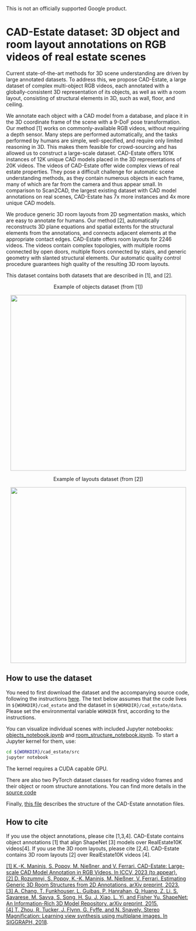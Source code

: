 This is not an officially supported Google product.
# CAD-Estate dataset: 3D object and room layout annotations on RGB videos of real estate scenes

Current state-of-the-art methods for 3D scene understanding are driven by large
annotated datasets. To address this, we propose CAD-Estate, a large dataset of
complex multi-object RGB videos, each annotated with a globally-consistent 3D
representation of its objects, as well as with a room layout, consisting of
structural elements in 3D, such as wall, floor, and ceiling.

We annotate each object with a CAD model from a database, and place it in the 3D
coordinate frame of the scene with a 9-DoF pose transformation. Our method [1]
works on commonly-available RGB videos, without requiring a depth sensor. Many
steps are performed automatically, and the tasks performed by humans are simple,
well-specified, and require only limited reasoning in 3D. This makes them
feasible for crowd-sourcing and has allowed us to construct a large-scale
dataset. CAD-Estate offers 101K instances of 12K unique CAD models placed in the
3D representations of 20K videos. The videos of CAD-Estate offer wide complex
views of real estate properties. They pose a difficult challenge for automatic
scene understanding methods, as they contain numerous objects in each frame,
many of which are far from the camera and thus appear small. In comparison to
Scan2CAD, the largest existing dataset with CAD model annotations on real
scenes, CAD-Estate has 7x more instances and 4x more unique CAD models.

We produce generic 3D room layouts from 2D segmentation masks, which are easy to
annotate for humans. Our method [2], automatically reconstructs 3D plane
equations and spatial extents for the structural elements from the annotations,
and connects adjacent elements at the appropriate contact edges. CAD-Estate
offers room layouts for 2246 videos. The videos contain complex topologies, with
multiple rooms connected by open doors, multiple floors connected by stairs, and
generic geometry with slanted structural elements. Our automatic quality control
procedure guarantees high quality of the resulting 3D room layouts.

This dataset contains both datasets that are described in [1], and [2].

<p style="text-align: center;">Example of objects dataset (from [1])</p>
<p align="center"><img src="doc/objects_1.gif" align="center" width=480 height=auto/></p>

<p style="text-align: center;">Example of layouts dataset (from [2])</p>
<p align="center"><img src="doc/structures_4.gif" align="center" width=480 height=auto/></p>

## How to use the dataset
You need to first download the dataset and the accompanying source code,
following the instructions [here](./downloading_the_dataset.md). The text below
assumes that the code lives in `${WORKDIR}/cad_estate` and the dataset in
`${WORKDIR}/cad_estate/data`. Please set the environmental variable `WORKDIR` first,
according to the instructions.

You can visualize individual scenes with included Jupyter notebooks:
[objects_notebook.ipynb](./src/cad_estate/notebooks/objects_notebook.ipynb)
and
[room_structure_notebook.ipynb](./src/cad_estate/notebooks/room_structure_notebook.ipynb).
To start a Jupyter kernel for them, use:
```bash
cd ${WORKDIR}/cad_estate/src
jupyter notebook
```
The kernel requires a CUDA capable GPU.

There are also two PyTorch dataset classes for reading video frames and
their object or room structure annotations. You can find more details in the
[source code](./src/cad_estate/datasets.py)

Finally, [this file](./src/cad_estate/input_file_structures.py) describes the
structure of the CAD-Estate annotation files.

## How to cite
If you use the object annotations, please cite [1,3,4]. CAD-Estate contains
object annotations [1] that align ShapeNet [3] models over RealEstate10K
videos[4]. If you use the 3D room layouts, please cite [2,4]. CAD-Estate
contains 3D room layouts [2] over RealEstate10K videos [4].

[[1] K.-K. Maninis, S. Popov, M. Nießner, and V. Ferrari. CAD-Estate: Large-scale CAD Model Annotation in RGB Videos. In ICCV, 2023 (to appear).](https://arxiv.org/abs/2306.09011)\
[[2] D. Rozumnyi, S. Popov, K.-K. Maninis, M. Nießner, V. Ferrari. Estimating Generic 3D Room Structures from 2D Annotations. arXiv preprint, 2023.](https://arxiv.org/abs/2306.09077) \
[[3] A. Chang, T. Funkhouser, L. Guibas, P. Hanrahan, Q. Huang, Z. Li, S. Savarese, M. Savva, S. Song, H. Su, J. Xiao, L. Yi, and Fisher Yu. ShapeNet: An Information-Rich 3D Model Repository. arXiv preprint, 2015.](https://arxiv.org/abs/1512.03012) \
[[4] T. Zhou, R. Tucker, J. Flynn, G. Fyffe, and N. Snavely. Stereo Magnification: Learning view synthesis using multiplane images. In SIGGRAPH, 2018](https://research.google/pubs/pub46965).


